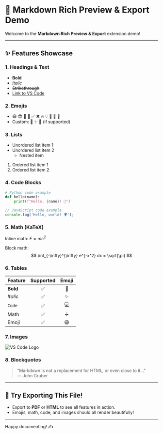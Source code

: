 # 🚀 Markdown Rich Preview & Export Demo

Welcome to the **Markdown Rich Preview & Export** extension demo!

---

## ✨ Features Showcase

### 1. Headings & Text
- **Bold**
- *Italic*
- ~~Strikethrough~~
- [Link to VS Code](https://code.visualstudio.com)

### 2. Emojis
- 😃 😎 🚀 📝 ✅ ❌ 🔥 💡 🧠 🐍 🦄
- Custom: :rocket: :sparkles: :tada: (if supported)

### 3. Lists
- Unordered list item 1
- Unordered list item 2
  - Nested item

1. Ordered list item 1
2. Ordered list item 2

### 4. Code Blocks
```python
# Python code example
def hello(name):
    print(f"Hello, {name}! 👋")
```

```javascript
// JavaScript code example
console.log('Hello, world! 🌍');
```

### 5. Math (KaTeX)
Inline math: $E = mc^2$

Block math:
$$
\int_{-\infty}^{\infty} e^{-x^2} dx = \sqrt{\pi}
$$

### 6. Tables
| Feature      | Supported | Emoji |
|--------------|:---------:|:-----:|
| **Bold**     | ✅        | 💪    |
| *Italic*     | ✅        | ✨    |
| `Code`       | ✅        | 💻    |
| Math         | ✅        | ➗    |
| Emoji        | ✅        | 😃    |

### 7. Images
![VS Code Logo](https://code.visualstudio.com/assets/images/code-stable.png)

### 8. Blockquotes
> "Markdown is not a replacement for HTML, or even close to it..."  
> — John Gruber

---

## 🎉 Try Exporting This File!
- Export to **PDF** or **HTML** to see all features in action.
- Emojis, math, code, and images should all render beautifully!

---

Happy documenting! ✍️
